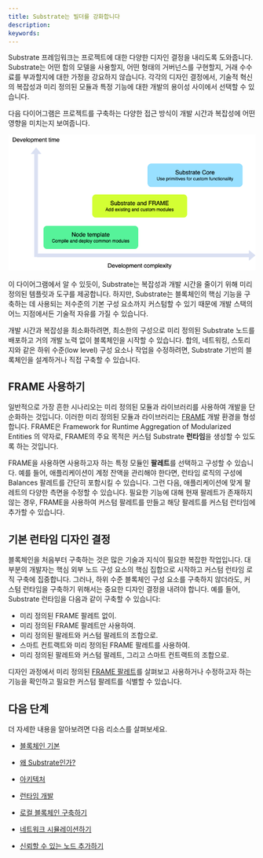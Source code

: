 ```yaml
---
title: Substrate는 빌더를 강화합니다
description:
keywords:
---
```


Substrate 프레임워크는 프로젝트에 대한 다양한 디자인 결정을 내리도록 도와줍니다.
Substrate는 어떤 합의 모델을 사용할지, 어떤 형태의 거버넌스를 구현할지, 거래 수수료를 부과할지에 대한 가정을 강요하지 않습니다.
각각의 디자인 결정에서, 기술적 혁신의 복잡성과 미리 정의된 모듈과 특정 기능에 대한 개발의 용이성 사이에서 선택할 수 있습니다.

다음 다이어그램은 프로젝트를 구축하는 다양한 접근 방식이 개발 시간과 복잡성에 어떤 영향을 미치는지 보여줍니다.

![기술적 자유와 개발 용이성의 균형](/media/images/docs/development-complexity.png)

이 다이어그램에서 알 수 있듯이, Substrate는 복잡성과 개발 시간을 줄이기 위해 미리 정의된 템플릿과 도구를 제공합니다.
하지만, Substrate는 블록체인의 핵심 기능을 구축하는 데 사용되는 저수준의 기본 구성 요소까지 커스텀할 수 있기 때문에 개발 스택의 어느 지점에서든 기술적 자유를 가질 수 있습니다.

개발 시간과 복잡성을 최소화하려면, 최소한의 구성으로 미리 정의된 Substrate 노드를 배포하고 거의 개발 노력 없이 블록체인을 시작할 수 있습니다.
합의, 네트워킹, 스토리지와 같은 하위 수준(low level) 구성 요소나 작업을 수정하려면, Substrate 기반의 블록체인을 설계하거나 직접 구축할 수 있습니다.

## FRAME 사용하기

일반적으로 가장 흔한 시나리오는 미리 정의된 모듈과 라이브러리를 사용하여 개발을 단순화하는 것입니다.
이러한 미리 정의된 모듈과 라이브러리는 [FRAME](/reference/glossary/#frame) 개발 환경을 형성합니다.
FRAME은 Framework for Runtime Aggregation of Modularized Entities 의 약자로, FRAME의 주요 목적은 커스텀 Substrate **런타임**을 생성할 수 있도록 하는 것입니다.

FRAME을 사용하면 사용하고자 하는 특정 모듈인 **팔레트**를 선택하고 구성할 수 있습니다.
예를 들어, 애플리케이션이 계정 잔액을 관리해야 한다면, 런타임 로직의 구성에 Balances 팔레트를 간단히 포함시킬 수 있습니다.
그런 다음, 애플리케이션에 맞게 팔레트의 다양한 측면을 수정할 수 있습니다.
필요한 기능에 대해 현재 팔레트가 존재하지 않는 경우, FRAME을 사용하여 커스텀 팔레트를 만들고 해당 팔레트를 커스텀 런타임에 추가할 수 있습니다.

## 기본 런타임 디자인 결정

블록체인을 처음부터 구축하는 것은 많은 기술과 지식이 필요한 복잡한 작업입니다. 대부분의 개발자는 핵심 외부 노드 구성 요소의 핵심 집합으로 시작하고 커스텀 런타임 로직 구축에 집중합니다.
그러나, 하위 수준 블록체인 구성 요소를 구축하지 않더라도, 커스텀 런타임을 구축하기 위해서는 중요한 디자인 결정을 내려야 합니다.
예를 들어, Substrate 런타임을 다음과 같이 구축할 수 있습니다:

- 미리 정의된 FRAME 팔레트 없이.
- 미리 정의된 FRAME 팔레트만 사용하여.
- 미리 정의된 팔레트와 커스텀 팔레트의 조합으로.
- 스마트 컨트랙트와 미리 정의된 FRAME 팔레트를 사용하여.
- 미리 정의된 팔레트와 커스텀 팔레트, 그리고 스마트 컨트랙트의 조합으로.

디자인 과정에서 미리 정의된 [FRAME 팔레트](https://github.com/paritytech/polkadot-sdk/tree/master/substrate/frame)를 살펴보고 사용하거나 수정하고자 하는 기능을 확인하고 필요한 커스텀 팔레트를 식별할 수 있습니다.

## 다음 단계

더 자세한 내용을 알아보려면 다음 리소스를 살펴보세요.

- [블록체인 기본](/main-docs/learn/blockchain-basics/)
- [왜 Substrate인가?](/main-docs/learn/why-substrate)
- [아키텍처](/main-docs/learn/architecture/)
- [런타임 개발](/main-docs/learn/runtime-development/)

- [로컬 블록체인 구축하기](/tutorials/build-a-blockchain/build-local-blockchain/)
- [네트워크 시뮬레이션하기](/tutorials/build-a-blockchain/simulate-network/)
- [신뢰할 수 있는 노드 추가하기](/tutorials/build-a-blockchain/add-trusted-nodes/)

<!--
#### 보여주세요 (관련 비디오 콘텐츠)

*

#### 가르쳐주세요 (관련 튜토리얼 콘텐츠)

*
-->